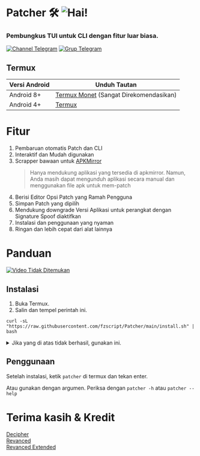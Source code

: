 # Patcher 🛠️ ![Hai!](https://img.shields.io/github/stars/fzscript/Patcher?style=flat-square)
### Pembungkus TUI untuk CLI dengan fitur luar biasa.

[![Channel Telegram](https://img.shields.io/badge/Channel_Telegram-2CA5E0?style=for-the-badge&logo=Telegram&logoColor=FFFFFF)](https://telegram.org/channels) [![Grup Telegram](https://img.shields.io/badge/Grup_Telegram-2CA5E0?style=for-the-badge&logo=Telegram&logoColor=FFFFFF)](https://telegram.org/groups)

## Termux
| Versi Android | Unduh Tautan|
| ---- | ----- |
| Android 8+ | [Termux Monet](https://github.com/HardcodedCat/termux-monet/releases/latest) (Sangat Direkomendasikan)
| Android 4+ | [Termux](https://github.com/termux/termux-app/releases/latest)

# Fitur
1. Pembaruan otomatis Patch dan CLI
2. Interaktif dan Mudah digunakan
3. Scrapper bawaan untuk [APKMirror](https://apkmirror.com)
    > Hanya mendukung aplikasi yang tersedia di apkmirror. Namun, Anda masih dapat mengunduh aplikasi secara manual dan menggunakan file apk untuk mem-patch
4. Berisi Editor Opsi Patch yang Ramah Pengguna
5. Simpan Patch yang dipilih
6. Mendukung downgrade Versi Aplikasi untuk perangkat dengan Signature Spoof diaktifkan
7. Instalasi dan penggunaan yang nyaman
8. Ringan dan lebih cepat dari alat lainnya

# Panduan

[![Video Tidak Ditemukan](https://img.shields.io/badge/Video_Tidak_Ditemukan-555?style=for-the-badge&logo=YouTube&logoColor=FFF&label=YouTube&labelColor=FF0000)](#)


## Instalasi
1. Buka Termux.  
2. Salin dan tempel perintah ini.  
```
curl -sL "https://raw.githubusercontent.com/fzscript/Patcher/main/install.sh" | bash
```

<details>
  <summary>Jika yang di atas tidak berhasil, gunakan ini.</summary>

  ```
pkg update -y -o Dpkg::Options::="--force-confnew" && pkg install git -y && git clone --depth=1 https://github.com/fzscript/Patcher.git && ./Patcher/patcher
```
</details>

## Penggunaan
Setelah instalasi, ketik `patcher` di termux dan tekan enter.  

Atau gunakan dengan argumen. Periksa dengan `patcher -h` atau `patcher --help`

# Terima kasih & Kredit
[Decipher](https://github.com/decipher3114)  
[Revanced](https://github.com/revanced)  
[Revanced Extended](https://github.com/inotia00)  
